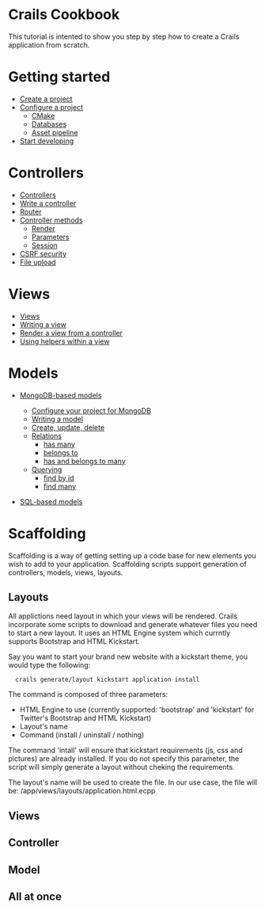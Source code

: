 Crails Cookbook
=====
This tutorial is intented to show you step by step how to create a Crails application from scratch.

# Getting started
* [Create a project](doc/getting-started.md#create-a-project)
* [Configure a project](doc/getting-started.md#configure-a-project)
  * [CMake](doc/getting-started.md#cmake)
  * [Databases](doc/getting-started.md#databases)
  * [Asset pipeline](doc/getting-started.md#asset-pipeline)
* [Start developing](doc/getting-started.md#start-developing)

# Controllers
* [Controllers](doc/controller.md#controllers)
* [Write a controller](doc/controller.md#controllers)
* [Router](doc/controller.md#controllers)
* [Controller methods](doc/controller.md#controllers)
  * [Render](doc/controller.md#render)
  * [Parameters](doc/controller.md#params)
  * [Session](doc/controller.md#session)
* [CSRF security](doc/controller.md#controllers)
* [File upload](doc/controller.md#controllers)

# Views
* [Views](doc/view.md#views)
* [Writing a view](doc/view.md#writing-a-view)
* [Render a view from a controller](doc/view.md#render-a-view-from-a-controller)
* [Using helpers within a view](doc/view.md#using-helpers-within-a-view)

# Models
* [MongoDB-based models](doc/models-mongo.md)
  * [Configure your project for MongoDB](doc/models-mongo.md#configure-your-project-for-mongodb)
  * [Writing a model](doc/models-mongo.md#writing-a-model)
  * [Create, update, delete](doc/models-mongo.md#create-update-delete)
  * [Relations](doc/models-mongo.md#relations)
    * [has many](doc/models-mongo.md#has-many)
    * [belongs to](doc/models-mongo.md#belongs-to)
    * [has and belongs to many](doc/models-mongo.md#has-and-belongs-to-many)
  * [Querying](doc/models-mongo.md#querying)
    * [find by id](doc/models-mongo.md#find-by-id)
    * [find many](doc/models-mongo.md#find-many)

* [SQL-based models](#)

# Scaffolding
Scaffolding is a way of getting setting up a code base for new elements you wish to add to your application.
Scaffolding scripts support generation of controllers, models, views, layouts.

## Layouts
All applictions need layout in which your views will be rendered. Crails incorporate some scripts to download and
generate whatever files you need to start a new layout.
It uses an HTML Engine system which currntly supports Bootstrap and HTML Kickstart.

Say you want to start your brand new website with a kickstart theme, you would type the following:

      crails generate/layout kickstart application install

The command is composed of three parameters:
- HTML Engine to use (currently supported: 'bootstrap' and 'kickstart' for Twitter's Bootstrap and HTML Kickstart)
- Layout's name
- Command (install / uninstall / nothing)

The command 'intall' will ensure that kickstart requirements (js, css and pictures) are already installed. If you do not
specify this parameter, the script will simply generate a layout without cheking the requirements.

The layout's name will be used to create the file. In our use case, the file will be:
/app/views/layouts/application.html.ecpp

## Views

## Controller

## Model

## All at once
